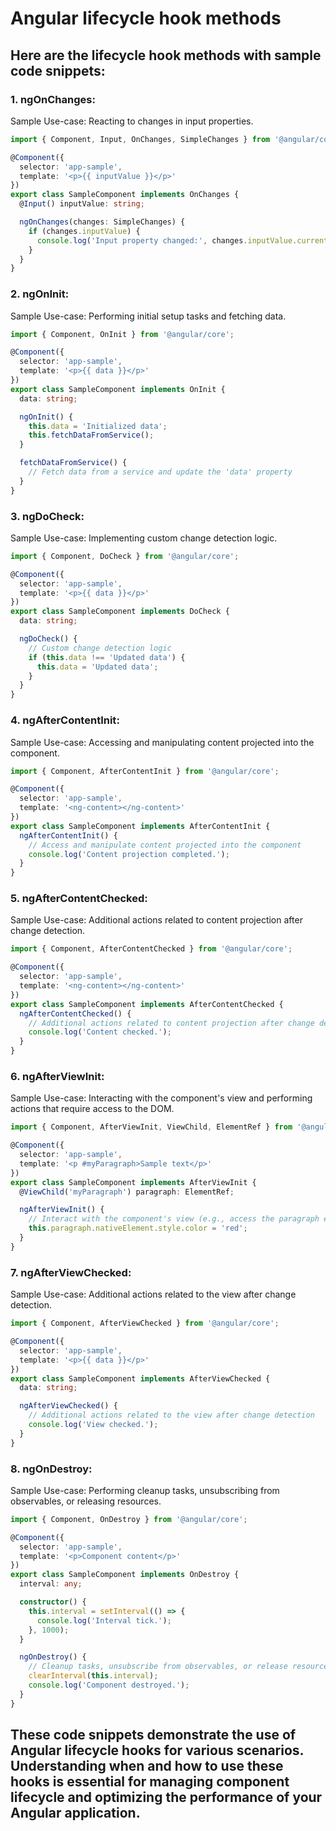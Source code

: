 # Angular lifecycle hook methods

## Here are the lifecycle hook methods with sample code snippets:

### 1. **ngOnChanges**:
   Sample Use-case: Reacting to changes in input properties.

```typescript
import { Component, Input, OnChanges, SimpleChanges } from '@angular/core';

@Component({
  selector: 'app-sample',
  template: '<p>{{ inputValue }}</p>'
})
export class SampleComponent implements OnChanges {
  @Input() inputValue: string;

  ngOnChanges(changes: SimpleChanges) {
    if (changes.inputValue) {
      console.log('Input property changed:', changes.inputValue.currentValue);
    }
  }
}
```

### 2. **ngOnInit**:
   Sample Use-case: Performing initial setup tasks and fetching data.

```typescript
import { Component, OnInit } from '@angular/core';

@Component({
  selector: 'app-sample',
  template: '<p>{{ data }}</p>'
})
export class SampleComponent implements OnInit {
  data: string;

  ngOnInit() {
    this.data = 'Initialized data';
    this.fetchDataFromService();
  }

  fetchDataFromService() {
    // Fetch data from a service and update the 'data' property
  }
}
```

### 3. **ngDoCheck**:
   Sample Use-case: Implementing custom change detection logic.

```typescript
import { Component, DoCheck } from '@angular/core';

@Component({
  selector: 'app-sample',
  template: '<p>{{ data }}</p>'
})
export class SampleComponent implements DoCheck {
  data: string;

  ngDoCheck() {
    // Custom change detection logic
    if (this.data !== 'Updated data') {
      this.data = 'Updated data';
    }
  }
}
```

### 4. **ngAfterContentInit**:
   Sample Use-case: Accessing and manipulating content projected into the component.

```typescript
import { Component, AfterContentInit } from '@angular/core';

@Component({
  selector: 'app-sample',
  template: '<ng-content></ng-content>'
})
export class SampleComponent implements AfterContentInit {
  ngAfterContentInit() {
    // Access and manipulate content projected into the component
    console.log('Content projection completed.');
  }
}
```

### 5. **ngAfterContentChecked**:
   Sample Use-case: Additional actions related to content projection after change detection.

```typescript
import { Component, AfterContentChecked } from '@angular/core';

@Component({
  selector: 'app-sample',
  template: '<ng-content></ng-content>'
})
export class SampleComponent implements AfterContentChecked {
  ngAfterContentChecked() {
    // Additional actions related to content projection after change detection
    console.log('Content checked.');
  }
}
```

### 6. **ngAfterViewInit**:
   Sample Use-case: Interacting with the component's view and performing actions that require access to the DOM.

```typescript
import { Component, AfterViewInit, ViewChild, ElementRef } from '@angular/core';

@Component({
  selector: 'app-sample',
  template: '<p #myParagraph>Sample text</p>'
})
export class SampleComponent implements AfterViewInit {
  @ViewChild('myParagraph') paragraph: ElementRef;

  ngAfterViewInit() {
    // Interact with the component's view (e.g., access the paragraph element)
    this.paragraph.nativeElement.style.color = 'red';
  }
}
```

### 7. **ngAfterViewChecked**:
   Sample Use-case: Additional actions related to the view after change detection.

```typescript
import { Component, AfterViewChecked } from '@angular/core';

@Component({
  selector: 'app-sample',
  template: '<p>{{ data }}</p>'
})
export class SampleComponent implements AfterViewChecked {
  data: string;

  ngAfterViewChecked() {
    // Additional actions related to the view after change detection
    console.log('View checked.');
  }
}
```

### 8. **ngOnDestroy**:
   Sample Use-case: Performing cleanup tasks, unsubscribing from observables, or releasing resources.

```typescript
import { Component, OnDestroy } from '@angular/core';

@Component({
  selector: 'app-sample',
  template: '<p>Component content</p>'
})
export class SampleComponent implements OnDestroy {
  interval: any;

  constructor() {
    this.interval = setInterval(() => {
      console.log('Interval tick.');
    }, 1000);
  }

  ngOnDestroy() {
    // Cleanup tasks, unsubscribe from observables, or release resources
    clearInterval(this.interval);
    console.log('Component destroyed.');
  }
}
```

## These code snippets demonstrate the use of Angular lifecycle hooks for various scenarios. Understanding when and how to use these hooks is essential for managing component lifecycle and optimizing the performance of your Angular application.